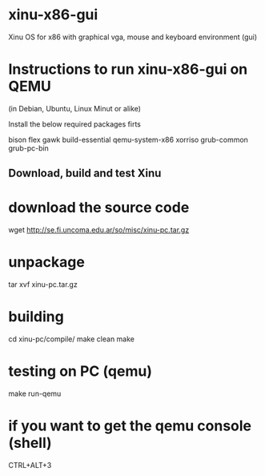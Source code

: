 # xinu-x86-gui
Xinu OS for x86 with graphical vga, mouse and keyboard environment (gui)

# Instructions to run xinu-x86-gui on QEMU

(in Debian, Ubuntu, Linux Minut or alike)

Install the below required packages firts

bison
flex
gawk
build-essential
qemu-system-x86
xorriso
grub-common
grub-pc-bin



Download, build and test Xinu
-----------------------------

# download the source code
wget http://se.fi.uncoma.edu.ar/so/misc/xinu-pc.tar.gz

# unpackage
tar xvf xinu-pc.tar.gz

# building
cd xinu-pc/compile/
make clean
make

# testing on PC (qemu)
make run-qemu

# if you want to get the qemu console (shell)
CTRL+ALT+3



